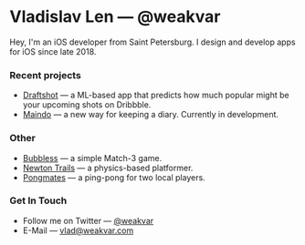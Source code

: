 # Vladislav Len — @weakvar

Hey, I'm an iOS developer from Saint Petersburg. I design and develop apps for iOS since late 2018.

### Recent projects

* [Draftshot](https://apps.apple.com/app/id1552551095) — a ML-based app that predicts how much popular might be your upcoming shots on Dribbble.
* [Maindo](apps.apple.com/app/id1550398651) — a new way for keeping a diary. Currently in development.

### Other
* [Bubbless](https://apps.apple.com/app/id1510547305) — a simple Match-3 game.
* [Newton Trails](https://apps.apple.com/app/id1488769404) — a physics-based platformer.
* [Pongmates](https://apps.apple.com/app/id1461716135) — a ping-pong for two local players.

### Get In Touch

* Follow me on Twitter — [@weakvar](https://twitter.com/weakvar)
* E-Mail — [vlad@weakvar.com](mailto:vlad@weakvar.com)
